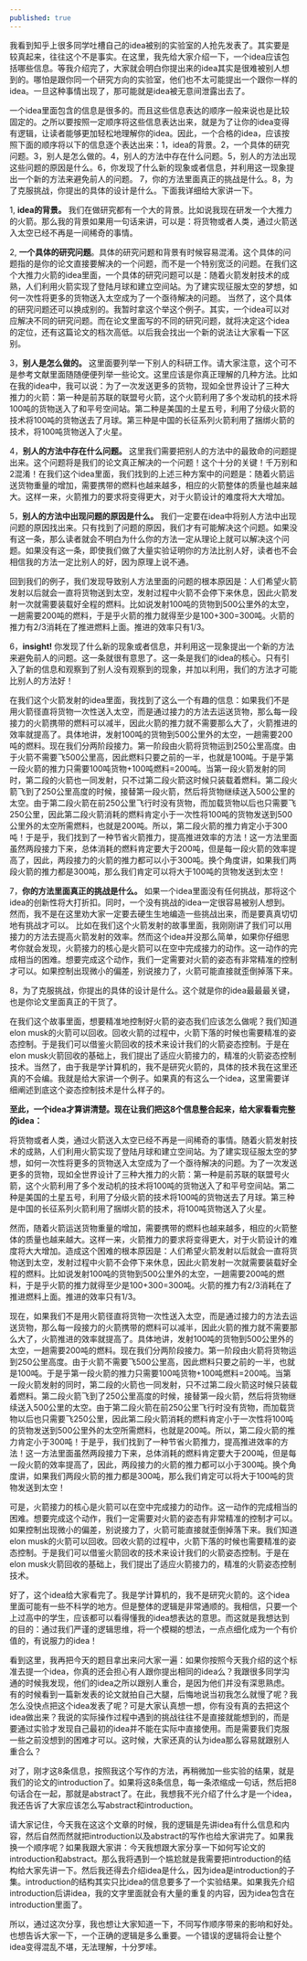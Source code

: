 ```yaml
---
published: true
---
```

我看到知乎上很多同学吐槽自己的idea被别的实验室的人抢先发表了。其实要是较真起来，往往这个不是事实。在这里，我先给大家介绍一下，一个idea应该包括哪些信息。等我介绍完了，大家就会明白你提出来的idea其实是很难被别人想到的。哪怕是跟你同一个研究方向的实验室，他们也不太可能提出一个跟你一样的idea。一旦这种事情出现了，那可能就是idea被无意间泄露出去了。

一个idea里面包含的信息是很多的。而且这些信息表达的顺序一般来说也是比较固定的。之所以要按照一定顺序将这些信息表达出来，就是为了让你的idea变得有逻辑，让读者能够更加轻松地理解你的idea。因此，一个合格的idea，应该按照下面的顺序将以下的信息逐个表达出来：1，idea的背景。2，一个具体的研究问题。3，别人是怎么做的。4，别人的方法中存在什么问题。5，别人的方法出现这些问题的原因是什么。6，你发现了什么新的现象或者信息，并利用这一现象提出一个新的方法来避免前人的问题。 7，你的方法里面真正的挑战是什么。8，为了克服挑战，你提出的具体的设计是什么。下面我详细给大家讲一下。


1, **idea的背景。** 我们在做研究都有一个大的背景。比如说我现在研发一个大推力的火箭。那么我的背景如果用一句话来讲，可以是：将货物或者人类，通过火箭送入太空已经不再是一间稀奇的事情。

2, **一个具体的研究问题**。具体的研究问题和背景有时候容易混淆。这个具体的问题指的是你的论文直接要解决的一个问题，而不是一个特别宽泛的问题。在我们这个大推力火箭的idea里面，一个具体的研究问题可以是：随着火箭发射技术的成熟，人们利用火箭实现了登陆月球和建立空间站。为了建实现征服太空的梦想，如何一次性将更多的货物送入太空成为了一个亟待解决的问题。
当然了，这个具体的研究问题还可以换成别的。我暂时拿这个举这个例子。其实，一个idea可以对应解决不同的研究问题。而在论文里面写的不同的研究问题，就将决定这个idea的定位，还有这篇论文的档次高低。以后我会找出一个新的说法让大家看一下区别。

3，**别人是怎么做的。** 这里面要列举一下别人的科研工作。请大家注意，这个可不是参考文献里面随随便便列举一些论文。这里应该是你真正理解的几种方法。比如在我的idea中，我可以说：为了一次发送更多的货物，现如全世界设计了三种大推力的火箭：第一种是前苏联的联盟号火箭，这个火箭利用了多个发动机的技术将100吨的货物送入了和平号空间站。第二种是美国的土星五号，利用了分级火箭的技术将100吨的货物送去了月球。第三种是中国的长征系列火箭利用了捆绑火箭的技术，将100吨货物送入了火星。

4，**别人的方法中存在什么问题。** 这里我们需要把别人的方法中的最致命的问题提出来。这个问题将是我们的论文真正解决的一个问题！这个十分的关键！千万别和2混淆！在我们这个idea里面，我们找到的上述三种方案中的问题是：随着火箭运送货物重量的增加，需要携带的燃料也越来越多，相应的火箭整体的质量也越来越大。这样一来，火箭推力的要求将变得更大，对于火箭设计的难度将大大增加。

5，**别人的方法中出现问题的原因是什么。** 我们一定要在idea中将别人方法中出现问题的原因找出来。只有找到了问题的原因，我们才有可能解决这个问题。如果没有这一条，那么读者就会不明白为什么你的方法一定从理论上就可以解决这个问题。如果没有这一条，即使我们做了大量实验证明你的方法比别人好，读者也不会相信我的方法一定比别人的好，因为原理上说不通。

回到我们的例子，我们发现导致别人方法里面的问题的根本原因是：人们希望火箭发射以后就会一直将货物送到太空，发射过程中火箭不会停下来休息，因此火箭发射一次就需要装载好全程的燃料。比如说发射100吨的货物到500公里外的太空，一趟需要200吨的燃料，于是乎火箭的推力就得至少是100+300=300吨。火箭的推力有2/3消耗在了推进燃料上面。推进的效率只有1/3。

6，**insight!** 你发现了什么新的现象或者信息，并利用这一现象提出一个新的方法来避免前人的问题。这一条就很有意思了。这一条是我们的idea的核心。只有引入了新的信息和观察到了别人没有观察到的现象，并加以利用，我们的方法才可能比别人的方法好！

在我们这个火箭发射的idea里面，我找到了这么一个有趣的信息：如果我们不是用火箭径直将货物一次性送入太空，而是通过接力的方法去运送货物，那么每一段接力的火箭携带的燃料可以减半，因此火箭的推力就不需要那么大了，火箭推进的效率就提高了。具体地讲，发射100吨的货物到500公里外的太空，一趟需要200吨的燃料。现在我们分两阶段接力。第一阶段由火箭将货物运到250公里高度。由于火箭不需要飞500公里高，因此燃料只要之前的一半，也就是100吨。于是乎第一段火箭的推力只需要100吨货物+100吨燃料=200吨。当第一段火箭发射的同时，第二段的火箭也一同发射，只不过第二段火箭这时候只装载着燃料。第二段火箭飞到了250公里高度的时候，接替第一段火箭，然后将货物继续送入500公里的太空。由于第二段火箭在前250公里飞行时没有货物，而加载货物以后也只需要飞250公里，因此第二段火箭消耗的燃料肯定小于一次性将100吨的货物发送到500公里外的太空所需燃料，也就是200吨。所以，第二段火箭的推力肯定小于300吨！于是乎，我们找到了一种节省火箭推力，提高推进效率的方法！这一方法里面虽然两段接力下来，总体消耗的燃料肯定要大于200吨，但是每一段火箭的效率提高了，因此，两段接力的火箭的推力都可以小于300吨。换个角度讲，如果我们两段火箭的推力都是300吨，那么我们肯定可以将大于100吨的货物发送到太空！

7，**你的方法里面真正的挑战是什么。** 如果一个idea里面没有任何挑战，那将这个idea的创新性将大打折扣。同时，一个没有挑战的idea一定很容易被别人想到。然而，我不是在这里劝大家一定要去硬生生地编造一些挑战出来，而是要真真切切地有挑战才可以。
比如在我们这个火箭发射的故事里面，我刚刚讲了我们可以用接力的方法去提高火箭发射的效率。然而这个idea并没那么简单，如果你仔细思考你就会发现，火箭接力的核心是火箭可以在空中完成接力的动作。这一动作的完成相当的困难。想要完成这个动作，我们一定需要对火箭的姿态有非常精准的控制才可以。如果控制出现微小的偏差，别说接力了，火箭可能直接就歪倒掉落下来。

8，为了克服挑战，你提出的具体的设计是什么。这个就是你的idea最最最关键，也是你论文里面真正的干货了。

在我们这个故事里面，想要精准地控制好火箭的姿态我们应该怎么做呢？我们知道elon musk的火箭可以回收。回收火箭的过程中，火箭下落的时候也需要精准的姿态控制。于是我们可以借鉴火箭回收的技术来设计我们的火箭姿态控制。于是在elon musk火箭回收的基础上，我们提出了适应火箭接力的，精准的火箭姿态控制技术。当然了，由于我是学计算机的，我不是研究火箭的，具体的技术我在这里还真的不会编。我就是给大家讲一个例子。如果真的有这么一个idea，这里需要详细阐述到底这个姿态控制技术是什么样子的。

**至此，一个idea才算讲清楚。现在让我们把这8个信息整合起来，给大家看看完整的idea：**

将货物或者人类，通过火箭送入太空已经不再是一间稀奇的事情。随着火箭发射技术的成熟，人们利用火箭实现了登陆月球和建立空间站。为了建实现征服太空的梦想，如何一次性将更多的货物送入太空成为了一个亟待解决的问题。为了一次发送更多的货物，现如全世界设计了三种大推力的火箭：第一种是前苏联的联盟号火箭，这个火箭利用了多个发动机的技术将100吨的货物送入了和平号空间站。第二种是美国的土星五号，利用了分级火箭的技术将100吨的货物送去了月球。第三种是中国的长征系列火箭利用了捆绑火箭的技术，将100吨货物送入了火星。

然而，随着火箭运送货物重量的增加，需要携带的燃料也越来越多，相应的火箭整体的质量也越来越大。这样一来，火箭推力的要求将变得更大，对于火箭设计的难度将大大增加。造成这个困难的根本原因是：人们希望火箭发射以后就会一直将货物送到太空，发射过程中火箭不会停下来休息，因此火箭发射一次就需要装载好全程的燃料。比如说发射100吨的货物到500公里外的太空，一趟需要200吨的燃料，于是乎火箭的推力就得至少是100+300=300吨。火箭的推力有2/3消耗在了推进燃料上面。推进的效率只有1/3。

现在，如果我们不是用火箭径直将货物一次性送入太空，而是通过接力的方法去运送货物，那么每一段接力的火箭携带的燃料可以减半，因此火箭的推力就不需要那么大了，火箭推进的效率就提高了。具体地讲，发射100吨的货物到500公里外的太空，一趟需要200吨的燃料。现在我们分两阶段接力。第一阶段由火箭将货物运到250公里高度。由于火箭不需要飞500公里高，因此燃料只要之前的一半，也就是100吨。于是乎第一段火箭的推力只需要100吨货物+100吨燃料=200吨。当第一段火箭发射的同时，第二段的火箭也一同发射，只不过第二段火箭这时候只装载着燃料。第二段火箭飞到了250公里高度的时候，接替第一段火箭，然后将货物继续送入500公里的太空。由于第二段火箭在前250公里飞行时没有货物，而加载货物以后也只需要飞250公里，因此第二段火箭消耗的燃料肯定小于一次性将100吨的货物发送到500公里外的太空所需燃料，也就是200吨。所以，第二段火箭的推力肯定小于300吨！于是乎，我们找到了一种节省火箭推力，提高推进效率的方法！这一方法里面虽然两段接力下来，总体消耗的燃料肯定要大于200吨，但是每一段火箭的效率提高了，因此，两段接力的火箭的推力都可以小于300吨。换个角度讲，如果我们两段火箭的推力都是300吨，那么我们肯定可以将大于100吨的货物发送到太空！

可是，火箭接力的核心是火箭可以在空中完成接力的动作。这一动作的完成相当的困难。想要完成这个动作，我们一定需要对火箭的姿态有非常精准的控制才可以。如果控制出现微小的偏差，别说接力了，火箭可能直接就歪倒掉落下来。我们知道elon musk的火箭可以回收。回收火箭的过程中，火箭下落的时候也需要精准的姿态控制。于是我们可以借鉴火箭回收的技术来设计我们的火箭姿态控制。于是在elon musk火箭回收的基础上，我们提出了适应火箭接力的，精准的火箭姿态控制技术。

好了，这个idea给大家看完了。我是学计算机的，我不是研究火箭的。这个idea里面可能有一些不科学的地方。但是整体的逻辑是非常通顺的。我相信，只要一个上过高中的学生，应该都可以看得懂我的idea想表达的意思。而这就是我想达到的目的：通过我们严谨的逻辑思维，将一个模糊的想法，一点点细化成为一个有价值的，有说服力的idea！

看到这里，我再把今天的题目拿出来问大家一遍：如果你按照今天我介绍的这个标准去提一个idea，你真的还会担心有人跟你提出相同的idea么？我跟很多同学沟通的时候我发现，他们的idea之所以跟别人重合，是因为他们并没有深思熟虑。有的时候看到一篇新发表的论文就拍自己大腿，后悔地说当初我怎么就慢了呢？我怎么没快点把这个idea发表了呢？可是大家认真想一想，你有没有真的去把这个idea做出来？我说的实际操作过程中遇到的挑战往往不是直接就能想到的，而是要通过实验才发现自己最初的idea并不能在实际中直接使用。而是需要我们克服一些之前没想到的困难才可以。这时候，大家还真的认为idea那么容易就跟别人重合么？

对了，刚才这8条信息，按照我这个写作的方法，再稍微加一些实验的结果，就是我们的论文的introduction了。如果将这8条信息，每一条浓缩成一句话，然后把8句话合在一起，那就是abstract了。在此，我想我不光介绍了什么才是一个idea，我还告诉了大家应该怎么写abstract和introduction。

请大家记住，今天我在这这个文章的时候，我的逻辑是先讲idea有什么信息和内容，然后自然而然就把introduction以及abstract的写作也给大家讲完了。如果我换一个顺序呢？如果我跟大家讲：今天我想跟大家分享一下如何写论文的introduction和abstract。那么我将遇到一个尴尬就是我需要把introduction的结构给大家先讲一下。然后我还得去介绍idea是什么，因为idea是introduction的子集。introduction的结构其实只比idea的信息要多了一个实验结果。如果我先介绍introduction后讲idea，我的文字里面就会有大量的重复的内容，因为idea包含在introduction里面了。

所以，通过这次分享，我也想让大家知道一下，不同写作顺序带来的影响和好处。也想告诉大家一下，一个正确的逻辑是多么重要。一个错误的逻辑将会让整个idea变得混乱不堪，无法理解，十分罗嗦。
